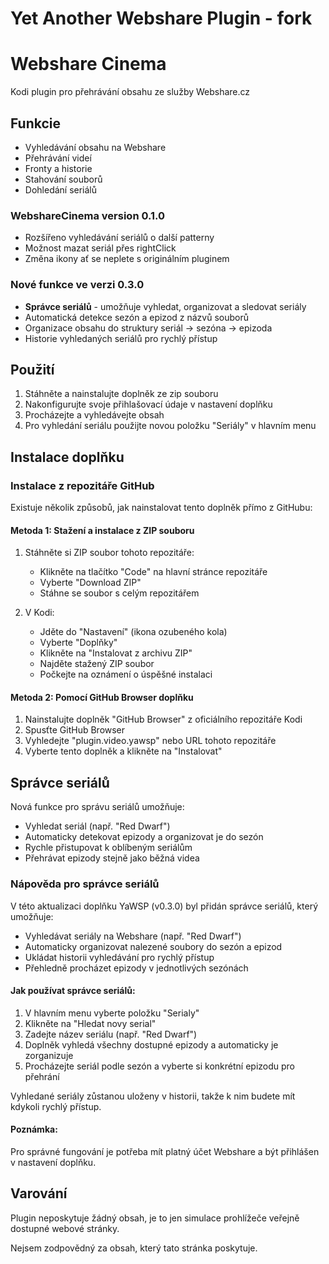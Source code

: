 # Yet Another Webshare Plugin - fork
# Webshare Cinema

Kodi plugin pro přehrávání obsahu ze služby Webshare.cz

## Funkcie

- Vyhledávání obsahu na Webshare
- Přehrávání videí
- Fronty a historie
- Stahování souborů
- Dohledání seriálů

### WebshareCinema version 0.1.0 ###
- Rozšířeno vyhledávání seriálů o další patterny 
- Možnost mazat seriál přes rightClick 
- Změna ikony ať se neplete s originálním pluginem

### Nové funkce ve verzi 0.3.0

- **Správce seriálů** - umožňuje vyhledat, organizovat a sledovat seriály
- Automatická detekce sezón a epizod z názvů souborů
- Organizace obsahu do struktury seriál -> sezóna -> epizoda
- Historie vyhledaných seriálů pro rychlý přístup

## Použití

1. Stáhněte a nainstalujte doplněk ze zip souboru
2. Nakonfigurujte svoje přihlašovací údaje v nastavení doplňku
3. Procházejte a vyhledávejte obsah
4. Pro vyhledání seriálu použijte novou položku "Seriály" v hlavním menu

## Instalace doplňku

### Instalace z repozitáře GitHub

Existuje několik způsobů, jak nainstalovat tento doplněk přímo z GitHubu:

#### Metoda 1: Stažení a instalace z ZIP souboru

1. Stáhněte si ZIP soubor tohoto repozitáře:

   - Klikněte na tlačítko "Code" na hlavní stránce repozitáře
   - Vyberte "Download ZIP"
   - Stáhne se soubor s celým repozitářem
     
2. V Kodi:
   
   - Jděte do "Nastavení" (ikona ozubeného kola)
   - Vyberte "Doplňky"
   - Klikněte na "Instalovat z archivu ZIP"
   - Najděte stažený ZIP soubor
   - Počkejte na oznámení o úspěšné instalaci

#### Metoda 2: Pomocí GitHub Browser doplňku

1. Nainstalujte doplněk "GitHub Browser" z oficiálního repozitáře Kodi
2. Spusťte GitHub Browser
3. Vyhledejte "plugin.video.yawsp" nebo URL tohoto repozitáře
4. Vyberte tento doplněk a klikněte na "Instalovat"

## Správce seriálů

Nová funkce pro správu seriálů umožňuje:

- Vyhledat seriál (např. "Red Dwarf")
- Automaticky detekovat epizody a organizovat je do sezón
- Rychle přistupovat k oblíbeným seriálům
- Přehrávat epizody stejně jako běžná videa

### Nápověda pro správce seriálů

V této aktualizaci doplňku YaWSP (v0.3.0) byl přidán správce seriálů, který umožňuje:

- Vyhledávat seriály na Webshare (např. "Red Dwarf")
- Automaticky organizovat nalezené soubory do sezón a epizod
- Ukládat historii vyhledávání pro rychlý přístup
- Přehledně procházet epizody v jednotlivých sezónách

#### Jak používat správce seriálů:

1. V hlavním menu vyberte položku "Serialy"
2. Klikněte na "Hledat novy serial"
3. Zadejte název seriálu (např. "Red Dwarf")
4. Doplněk vyhledá všechny dostupné epizody a automaticky je zorganizuje
5. Procházejte seriál podle sezón a vyberte si konkrétní epizodu pro přehrání

Vyhledané seriály zůstanou uloženy v historii, takže k nim budete mít kdykoli rychlý přístup.

#### Poznámka:

Pro správné fungování je potřeba mít platný účet Webshare a být přihlášen v nastavení doplňku.

## Varování

Plugin neposkytuje žádný obsah, je to jen simulace prohlížeče veřejně dostupné webové stránky.

Nejsem zodpovědný za obsah, který tato stránka poskytuje.
